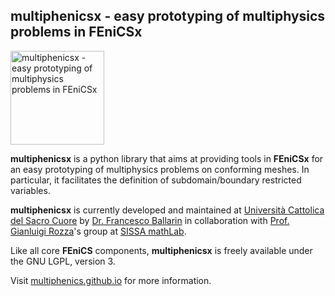 ## multiphenicsx - easy prototyping of multiphysics problems in FEniCSx ##
<img src="https://multiphenics.github.io/_images/multiphenicsx-logo.png" alt="multiphenicsx - easy prototyping of multiphysics problems in FEniCSx" width="150px">

**multiphenicsx** is a python library that aims at providing tools in **FEniCSx** for an easy prototyping of multiphysics problems on conforming meshes. In particular, it facilitates the definition of subdomain/boundary restricted variables.

**multiphenicsx** is currently developed and maintained at [Università Cattolica del Sacro Cuore](https://www.unicatt.it/) by [Dr. Francesco Ballarin](https://www.francescoballarin.it) in collaboration with [Prof. Gianluigi Rozza](https://people.sissa.it/~grozza/)'s group at [SISSA mathLab](http://mathlab.sissa.it/).

Like all core **FEniCS** components, **multiphenicsx** is freely available under the GNU LGPL, version 3.

Visit [multiphenics.github.io](https://multiphenics.github.io/) for more information.

